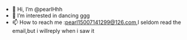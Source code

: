 - 👋 Hi, I’m @pearlHhh
- 👀 I’m interested in dancing ggg
- 📫 How to reach me :pearl15007141299@126.com,I seldom read the email,but i willreply when i saw it

<!---
pearlHhh/pearlHhh is a ✨ special ✨ repository because its `README.md` (this file) appears on your GitHub profile.
You can click the Preview link to take a look at your changes.
--->
